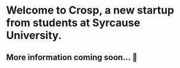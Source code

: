 # Welcome to Crosp, a new startup from students at Syrcause University.  
## More information coming soon... 🤫
